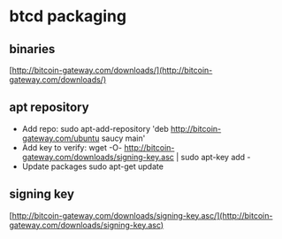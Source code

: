 # btcd packaging


## binaries
[http://bitcoin-gateway.com/downloads/](http://bitcoin-gateway.com/downloads/)

## apt repository
* Add repo:
    sudo apt-add-repository 'deb http://bitcoin-gateway.com/ubuntu saucy main'
* Add key to verify:
    wget -O- http://bitcoin-gateway.com/downloads/signing-key.asc | sudo apt-key add -
* Update packages
    sudo apt-get update

## signing key
[http://bitcoin-gateway.com/downloads/signing-key.asc/](http://bitcoin-gateway.com/downloads/signing-key.asc)
